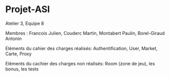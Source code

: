 # Projet-ASI
Atelier 3, Equipe 8

Membres : Francois Julien, Couderc Martin, Montabert Paulin, Borel-Giraud Antonin

Eléments du cahier des charges réalisés: Authentification, User, Market, Carte, Proxy

Eléments du cachier des charges non réalisés: Room (zone de jeu), les bonus, les tests
